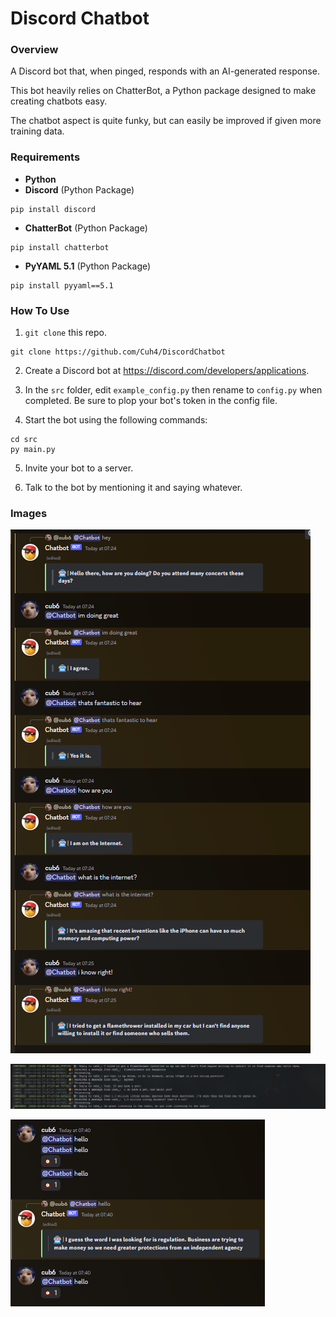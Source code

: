 # Discord Chatbot

### **Overview**
A Discord bot that, when pinged, responds with an AI-generated response.

This bot heavily relies on ChatterBot, a Python package designed to make creating chatbots easy.

The chatbot aspect is quite funky, but can easily be improved if given more training data.

### **Requirements**
- **Python**
- **Discord** (Python Package)
```
pip install discord
```
- **ChatterBot** (Python Package)
```
pip install chatterbot
```
- **PyYAML 5.1** (Python Package)
```
pip install pyyaml==5.1
```

### **How To Use**
1) `git clone` this repo.
```
git clone https://github.com/Cuh4/DiscordChatbot
```

2) Create a Discord bot at https://discord.com/developers/applications.

3) In the `src` folder, edit `example_config.py` then rename to `config.py` when completed. Be sure to plop your bot's token in the config file.

4) Start the bot using the following commands:
```
cd src
py main.py
```

5) Invite your bot to a server.

6) Talk to the bot by mentioning it and saying whatever.

### **Images**
![Conversations](imgs/conversation.png)

![Status updates in terminal](imgs/terminal.png)

![Cooldowns](imgs/cooldowns.png)